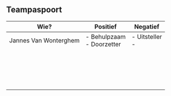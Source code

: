 ## Teampaspoort

| Wie?                  | Positief                       | Negatief            |
| --------------------- | ------------------------------ | ------------------- |
| Jannes Van Wonterghem | - Behulpzaam<br />- Doorzetter | - Uitsteller<br />- |
|                       |                                |                     |
|                       |                                |                     |
|                       |                                |                     |
|                       |                                |                     |
|                       |                                |                     |
|                       |                                |                     |
|                       |                                |                     |
|                       |                                |                     |
|                       |                                |                     |
|                       |                                |                     |
|                       |                                |                     |
|                       |                                |                     |
|                       |                                |                     |
|                       |                                |                     |
|                       |                                |                     |
|                       |                                |                     |
|                       |                                |                     |
|                       |                                |                     |
